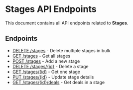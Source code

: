 # Stages API Endpoints

This document contains all API endpoints related to **Stages**.

## Endpoints

- [DELETE /stages](./deletestages.md) - Delete multiple stages in bulk
- [GET /stages](./getstages.md) - Get all stages
- [POST /stages](./addstage.md) - Add a new stage
- [DELETE /stages/{id}](./deletestage.md) - Delete a stage
- [GET /stages/{id}](./getstage.md) - Get one stage
- [PUT /stages/{id}](./updatestage.md) - Update stage details
- [GET /stages/{id}/deals](./getstagedeals.md) - Get deals in a stage